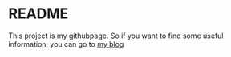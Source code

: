 README
==========

This project is my githubpage. So if you want to find some useful information, you can go to [my blog](https://royworld.github.io/)

